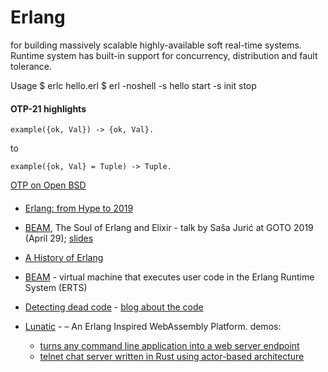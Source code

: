 Erlang
======

for building massively scalable highly-available soft real-time systems. 
Runtime system has built-in support for concurrency, distribution and fault tolerance.

Usage
$ erlc hello.erl 
$ erl -noshell -s hello start -s init stop


#### OTP-21 highlights

    example({ok, Val}) -> {ok, Val}.
to

    example({ok, Val} = Tuple) -> Tuple.


[OTP on Open BSD](http://blog.obligd.com/posts/erlang-otp-on-openbsd.html)


#### 

+ [Erlang: from Hype to 2019](https://ferd.ca/ten-years-of-erlang.html)

+ [BEAM](https://www.youtube.com/watch?v=JvBT4XBdoUE), The Soul of Erlang and Elixir  - talk by Saša Jurić at GOTO 2019 (April 29); [slides](https://gotochgo.com/2019/sessions/712)

+ [A History of Erlang](https://dl.acm.org/doi/abs/10.1145/1238844.1238850)

+ [BEAM](https://blog.erlang.org/a-brief-BEAM-primer/) - virtual machine that executes user code in the Erlang Runtime System (ERTS)

+ [Detecting dead code](https://github.com/AdRoll/rebar3_hank) - [blog about the code](https://tech.nextroll.com/blog/dev/2021/01/06/erlang-rebar3-hank.html)

+ [Lunatic](https://github.com/lunatic-solutions/lunatic) -  – An Erlang Inspired WebAssembly Platform. demos:
    + [turns any command line application into a web server endpoint](https://lunatic.solutions/run/)
    + [telnet chat server written in Rust using actor-based architecture](https://github.com/lunatic-solutions/chat)
